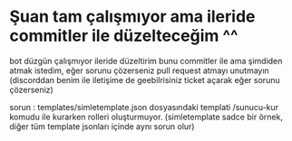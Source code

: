 # Şuan tam çalışmıyor ama ileride commitler ile düzelteceğim ^^
bot düzgün çalışmıyor ileride düzeltirim bunu commitler ile ama şimdiden atmak istedim, eğer sorunu çözerseniz pull request atmayı unutmayın (discorddan benim ile iletişime de geebilrisiniz ticket açarak eğer sorunu çözerseniz)

sorun : templates/simletemplate.json dosyasındaki templati /sunucu-kur komudu ile kurarken rolleri oluşturmuyor. (simletemplate sadce bir örnek, diğer tüm template jsonları içinde aynı sorun olur)
